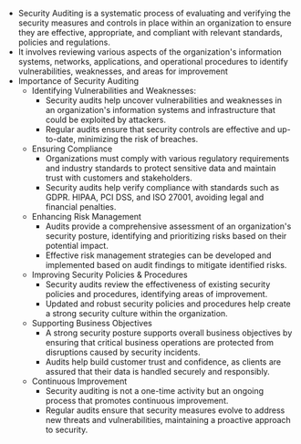 - Security Auditing is a systematic process of evaluating and verifying the security measures and controls in place within an organization to ensure they are effective, appropriate, and compliant with relevant standards, policies and regulations.
- It involves reviewing various aspects of the organization's information systems, networks, applications, and operational procedures to identify vulnerabilities, weaknesses, and areas for improvement
- Importance of Security Auditing
	- Identifying Vulnerabilities and Weaknesses:
		- Security audits help uncover vulnerabilities and weaknesses in an organization's information systems and infrastructure that could be exploited by attackers.
		- Regular audits ensure that security controls are effective and up-to-date, minimizing the risk of breaches.
	- Ensuring Compliance
		- Organizations must comply with various regulatory requirements and industry standards to protect sensitive data and maintain trust with customers and stakeholders.
		- Security audits help verify compliance with standards such as GDPR. HIPAA, PCI DSS, and ISO 27001, avoiding legal and financial penalties.
	- Enhancing Risk Management
		- Audits provide a comprehensive assessment of an organization's security posture, identifying and prioritizing risks based on their potential impact.
		- Effective risk management strategies can be developed and implemented based on audit findings to mitigate identified risks.
	- Improving Security Policies & Procedures
		- Security audits review the effectiveness of existing security policies and procedures, identifying areas of improvement.
		- Updated and robust security policies and procedures help create a strong security culture within the organization.
	- Supporting Business Objectives
		- A strong security posture supports overall business objectives by ensuring that critical business operations are protected from disruptions caused by security incidents.
		- Audits help build customer trust and confidence, as clients are assured that their data is handled securely and responsibly.
	- Continuous Improvement
		- Security auditing is not a one-time activity but an ongoing process that promotes continuous improvement.
		- Regular audits ensure that security measures evolve to address new threats and vulnerabilities, maintaining a proactive approach to security.